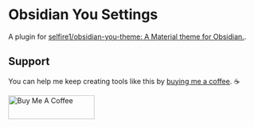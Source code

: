 # Obsidian You Settings
A plugin for [selfire1/obsidian-you-theme: A Material theme for Obsidian.](https://github.com/selfire1/obsidian-you-theme).

## Support
You can help me keep creating tools like this by [buying me a coffee](https://www.buymeacoffee.com/joschua).  ☕️

<a href="https://www.buymeacoffee.com/joschua" target="_blank"><img src="https://cdn.buymeacoffee.com/buttons/v2/default-yellow.png" alt="Buy Me A Coffee" height= "48" width="173"></a>